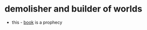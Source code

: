 # demolisher and builder of worlds
- this - [book](https://github.com/0joseDark/book-o-demulidor/blob/main/o-Demolidor.md) is a prophecy
